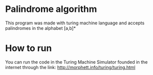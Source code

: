 # Palindrome algorithm
This program was made with turing machine language and accepts palindromes in the alphabet [a,b]*

# How to run 
You can run the code in the Turing Machine Simulator founded in the internet through the link: http://morphett.info/turing/turing.html
